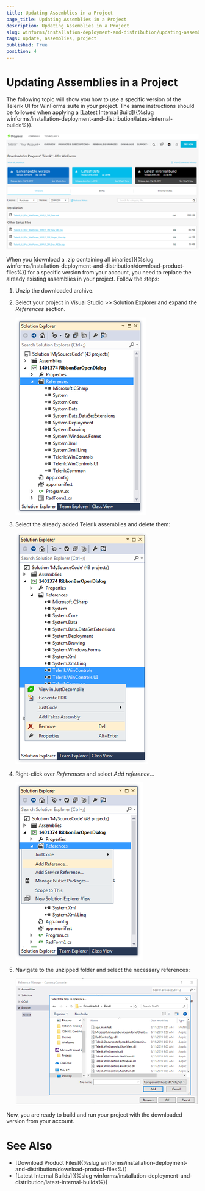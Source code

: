 ```yaml
---
title: Updating Assemblies in a Project
page_title: Updating Assemblies in a Project
description: Updating Assemblies in a Project
slug: winforms/installation-deployment-and-distribution/updating-assemblies-in-a-project
tags: update, assemblies, project
published: True
position: 4 
---
```


# Updating Assemblies in a Project

The following topic will show you how to use a specific version of the Telerik UI for WinForms suite in your project. The same instructions should be followed when applying a [Latest Internal Build]({%slug winforms/installation-deployment-and-distribution/latest-internal-builds%}).

![updating-assemblies-in-a-project 001](images/updating-assemblies-in-a-project001.png)

When you [download a .zip containing all binaries]({%slug winforms/installation-deployment-and-distribution/download-product-files%}) for a specific version from your account, you need to replace the already existing assemblies in your project. Follow the steps:

1. Unzip the downloaded archive.
2. Select your project in Visual Studio >> Solution Explorer and expand the *References* section.

	![updating-assemblies-in-a-project 002](images/updating-assemblies-in-a-project002.png)

3. Select the already added Telerik assemblies and delete them:

	![updating-assemblies-in-a-project 003](images/updating-assemblies-in-a-project003.png)

4. Right-click over *References* and select *Add reference...*

	![updating-assemblies-in-a-project 004](images/updating-assemblies-in-a-project004.png)

5. Navigate to the unzipped folder and select the necessary references:

	![updating-assemblies-in-a-project 005](images/updating-assemblies-in-a-project005.png)

Now, you are ready to build and run your project with the downloaded version from your account.


# See Also

* [Download Product Files]({%slug winforms/installation-deployment-and-distribution/download-product-files%})
* [Latest Internal Builds]({%slug winforms/installation-deployment-and-distribution/latest-internal-builds%})